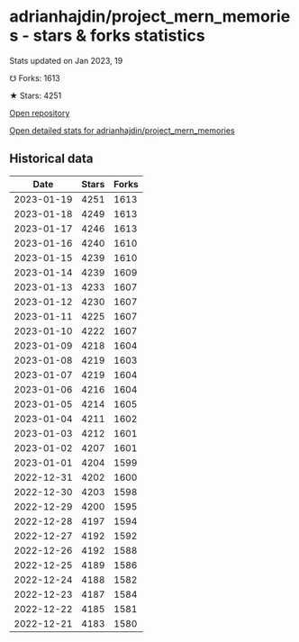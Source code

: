 # adrianhajdin/project_mern_memories - stars & forks statistics

Stats updated on Jan 2023, 19

☋ Forks: 1613

★ Stars: 4251

[Open repository](https://github.com/adrianhajdin/project_mern_memories)

[Open detailed stats for adrianhajdin/project_mern_memories](https://reviewgithub.com/rep/adrianhajdin/project_mern_memories)

## Historical data
| Date | Stars | Forks |
|------|-------|-------|
| 2023-01-19 | 4251 | 1613 | 
| 2023-01-18 | 4249 | 1613 | 
| 2023-01-17 | 4246 | 1613 | 
| 2023-01-16 | 4240 | 1610 | 
| 2023-01-15 | 4239 | 1610 | 
| 2023-01-14 | 4239 | 1609 | 
| 2023-01-13 | 4233 | 1607 | 
| 2023-01-12 | 4230 | 1607 | 
| 2023-01-11 | 4225 | 1607 | 
| 2023-01-10 | 4222 | 1607 | 
| 2023-01-09 | 4218 | 1604 | 
| 2023-01-08 | 4219 | 1603 | 
| 2023-01-07 | 4219 | 1604 | 
| 2023-01-06 | 4216 | 1604 | 
| 2023-01-05 | 4214 | 1605 | 
| 2023-01-04 | 4211 | 1602 | 
| 2023-01-03 | 4212 | 1601 | 
| 2023-01-02 | 4207 | 1601 | 
| 2023-01-01 | 4204 | 1599 | 
| 2022-12-31 | 4202 | 1600 | 
| 2022-12-30 | 4203 | 1598 | 
| 2022-12-29 | 4200 | 1595 | 
| 2022-12-28 | 4197 | 1594 | 
| 2022-12-27 | 4192 | 1592 | 
| 2022-12-26 | 4192 | 1588 | 
| 2022-12-25 | 4189 | 1586 | 
| 2022-12-24 | 4188 | 1582 | 
| 2022-12-23 | 4187 | 1584 | 
| 2022-12-22 | 4185 | 1581 | 
| 2022-12-21 | 4183 | 1580 | 

